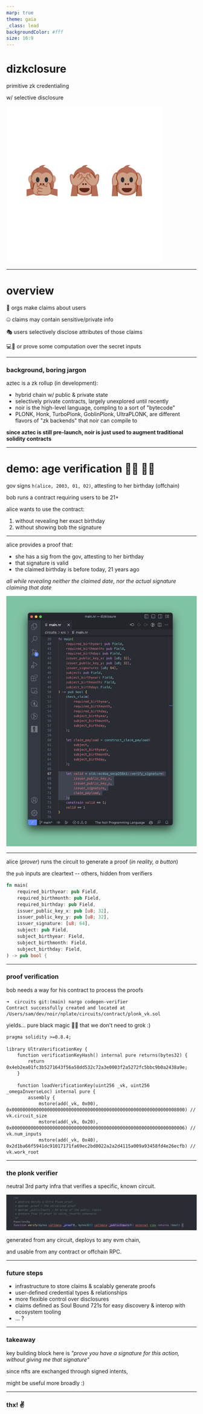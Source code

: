 ```yaml
---
marp: true
theme: gaia
_class: lead
backgroundColor: #fff
size: 16:9
---
```


<!-- demo slides for hackathon presentation -->
<!-- demo slides for hackathon presentation -->
<!-- demo slides for hackathon presentation -->
<!-- demo slides for hackathon presentation -->
<!-- demo slides for hackathon presentation -->

# dizkclosure

primitive zk credentialing

w/ selective disclosure

![bg left:50% 80%](assets/cover.png)

---

# overview

📜 orgs make claims about users

🤐 claims may contain sensitive/private info

🎭 users selectively disclose attributes of those claims

💻🔐 or prove some computation over the secret inputs

---

### background, boring jargon 

aztec is a zk rollup (in development):
* hybrid chain w/ public & private state
* selectively private contracts, largely unexplored until recently
* noir is the high-level language, compling to a sort of "bytecode"
* PLONK, Honk, TurboPlonk, GoblinPlonk, UltraPLONK, are different flavors of "zk backends" that noir can compile  to

**since aztec is still pre-launch, noir is just used to augment traditional solidity contracts**

---

# demo: age verification 👵🏼 👶🏽

gov signs `h(alice, 2003, 01, 02)`, attesting to her birthday (offchain)

bob runs a contract requiring users to be 21+

alice wants to use the contract:
1) without revealing her exact birthday
2) without showing bob the signature

---

alice provides a proof that:
* she has a sig from the gov, attesting to her birthday
* that signature is valid
* the claimed birthday is before today, 21 years ago

*all while revealing neither the claimed date, nor the actual signature claiming that date*

![bg right:45%](assets/circuit.png)

---

alice (*prover*) runs the circuit to generate a proof (*in reality, a button*)

the `pub` inputs are cleartext -- others, hidden from verifiers


``` rust
fn main(
    required_birthyear: pub Field,
    required_birthmonth: pub Field,
    required_birthday: pub Field,
    issuer_public_key_x: pub [u8; 32],
    issuer_public_key_y: pub [u8; 32],
    issuer_signature: [u8; 64],
    subject: pub Field,
    subject_birthyear: Field,
    subject_birthmonth: Field,
    subject_birthday: Field,
) -> pub bool {
```

---

### proof verification

bob needs a way for his contract to process the proofs

```
➜  circuits git:(main) nargo codegen-verifier
Contract successfully created and located at /Users/sam/dev/noir/nplate/circuits/contract/plonk_vk.sol
```

yields... pure black magic 🧙‍♂️ that we don't need to grok :)

``` solidity
pragma solidity >=0.8.4;

library UltraVerificationKey {
    function verificationKeyHash() internal pure returns(bytes32) {
        return 0x4eb2ea01fc3b5271643f56a58dd532c72a3e0003f2a5272fc5bbc9b0a2438a9e;
    }

    function loadVerificationKey(uint256 _vk, uint256 _omegaInverseLoc) internal pure {
        assembly {
            mstore(add(_vk, 0x00), 0x0000000000000000000000000000000000000000000000000000000000008000) // vk.circuit_size
            mstore(add(_vk, 0x20), 0x0000000000000000000000000000000000000000000000000000000000000006) // vk.num_inputs
            mstore(add(_vk, 0x40), 0x2d1ba66f5941dc91017171fa69ec2bd0022a2a2d4115a009a93458fd4e26ecfb) // vk.work_root
```

---

### the plonk verifier

neutral 3rd party infra that verifies a specific, known circuit.

![width:1100px](assets/verify.png)

generated from any circuit, deploys to any evm chain,

and usable from any contract or offchain RPC.

---

### future steps

* infrastructure to store claims & scalably generate proofs
* user-defined credential types & relationships
* more flexible control over disclosures
* claims defined as Soul Bound 721s for easy discovery & interop with ecosystem tooling
* ... ?

---

### takeaway

key building block here is *"prove you have a signature for this action, without giving me that signature"*

since nfts are exchanged through signed intents,

might be useful more broadly :)

---

### thx! ✌️
